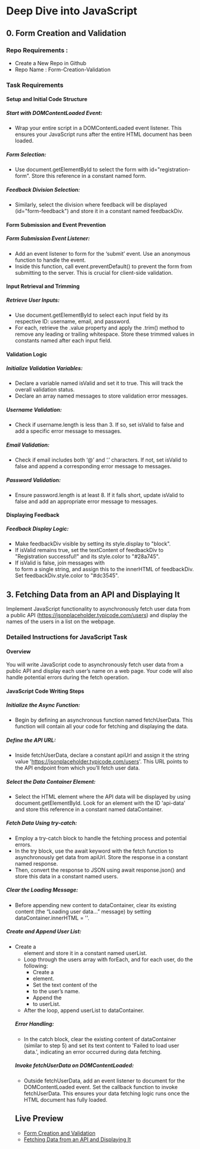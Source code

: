 # Deep Dive into JavaScript

## 0. Form Creation and Validation

### Repo Requirements :

- Create a New Repo in Github
- Repo Name : Form-Creation-Validation

### Task Requirements

#### Setup and Initial Code Structure

##### Start with DOMContentLoaded Event:

- Wrap your entire script in a DOMContentLoaded event listener. This ensures your JavaScript runs after the entire HTML document has been loaded.

##### Form Selection:

- Use document.getElementById to select the form with id="registration-form". Store this reference in a constant named form.

##### Feedback Division Selection:

- Similarly, select the division where feedback will be displayed (id="form-feedback") and store it in a constant named feedbackDiv.

#### Form Submission and Event Prevention

##### Form Submission Event Listener:

- Add an event listener to form for the ‘submit’ event. Use an anonymous function to handle the event.
- Inside this function, call event.preventDefault() to prevent the form from submitting to the server. This is crucial for client-side validation.

#### Input Retrieval and Trimming

##### Retrieve User Inputs:

- Use document.getElementById to select each input field by its respective ID: username, email, and password.
- For each, retrieve the .value property and apply the .trim() method to remove any leading or trailing whitespace. Store these trimmed values in constants named after each input field.

#### Validation Logic

##### Initialize Validation Variables:

- Declare a variable named isValid and set it to true. This will track the overall validation status.
- Declare an array named messages to store validation error messages.

##### Username Validation:

- Check if username.length is less than 3. If so, set isValid to false and add a specific error message to messages.

##### Email Validation:

- Check if email includes both ‘@’ and ‘.’ characters. If not, set isValid to false and append a corresponding error message to messages.

##### Password Validation:

- Ensure password.length is at least 8. If it falls short, update isValid to false and add an appropriate error message to messages.

#### Displaying Feedback

##### Feedback Display Logic:

- Make feedbackDiv visible by setting its style.display to "block".
- If isValid remains true, set the textContent of feedbackDiv to "Registration successful!" and its style.color to "#28a745".
- If isValid is false, join messages with <br> to form a single string, and assign this to the innerHTML of feedbackDiv. Set feedbackDiv.style.color to "#dc3545".

## 3. Fetching Data from an API and Displaying It

Implement JavaScript functionality to asynchronously fetch user data from a public API (https://jsonplaceholder.typicode.com/users) and display the names of the users in a list on the webpage.

### Detailed Instructions for JavaScript Task

#### Overview

You will write JavaScript code to asynchronously fetch user data from a public API and display each user’s name on a web page. Your code will also handle potential errors during the fetch operation.

#### JavaScript Code Writing Steps

##### Initialize the Async Function:

- Begin by defining an asynchronous function named fetchUserData. This function will contain all your code for fetching and displaying the data.

##### Define the API URL:

- Inside fetchUserData, declare a constant apiUrl and assign it the string value 'https://jsonplaceholder.typicode.com/users'. This URL points to the API endpoint from which you’ll fetch user data.

##### Select the Data Container Element:

- Select the HTML element where the API data will be displayed by using document.getElementById. Look for an element with the ID 'api-data' and store this reference in a constant named dataContainer.

##### Fetch Data Using try-catch:

- Employ a try-catch block to handle the fetching process and potential errors.
- In the try block, use the await keyword with the fetch function to asynchronously get data from apiUrl. Store the response in a constant named response.
- Then, convert the response to JSON using await response.json() and store this data in a constant named users.

##### Clear the Loading Message:

- Before appending new content to dataContainer, clear its existing content (the “Loading user data…” message) by setting dataContainer.innerHTML = ''.

##### Create and Append User List:

- Create a <ul> element and store it in a constant named userList.
- Loop through the users array with forEach, and for each user, do the following:
  - Create a <li> element.
  - Set the text content of the <li> to the user’s name.
  - Append the <li> to userList.
- After the loop, append userList to dataContainer.

##### Error Handling:

- In the catch block, clear the existing content of dataContainer (similar to step 5) and set its text content to 'Failed to load user data.', indicating an error occurred during data fetching.

##### Invoke fetchUserData on DOMContentLoaded:

- Outside fetchUserData, add an event listener to document for the DOMContentLoaded event. Set the callback function to invoke fetchUserData. This ensures your data fetching logic runs once the HTML document has fully loaded.

## Live Preview

- <a href="https://adepegba1.github.io/Form-Creation-Validation/index.html">Form Creation and Validation</a>
- <a href="https://adepegba1.github.io/Form-Creation-Validation/fetch-data.html">Fetching Data from an API and Displaying It</a>
